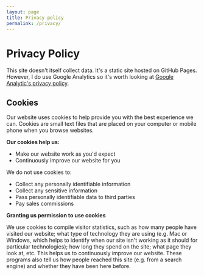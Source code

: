 ```yaml
---
layout: page
title: Privacy policy
permalink: /privacy/
---
```


# Privacy Policy

This site doesn't itself collect data. It's a static site hosted on GitHub Pages.
However, I do use Google Analytics so it's worth looking at [Google Analytic's privacy policy](http://www.google.com/analytics/learn/privacy.html).

## Cookies

Our website uses cookies to help provide you with the best experience we can. 
Cookies are small text files that are placed on your computer or mobile phone when you browse websites.

**Our cookies help us:**

- Make our website work as you'd expect
- Continuously improve our website for you

We do not use cookies to:

- Collect any personally identifiable information
- Collect any sensitive information
- Pass personally identifiable data to third parties
- Pay sales commissions

**Granting us permission to use cookies**

We use cookies to compile visitor statistics, such as how many people have visited our website; what type of technology they are using (e.g. Mac or Windows, which helps to identify when our site isn't working as it should for particular technologies); how long they spend on the site; what page they look at, etc. This helps us to continuously improve our website. These programs also tell us how people reached this site (e.g. from a search engine) and whether they have been here before.

